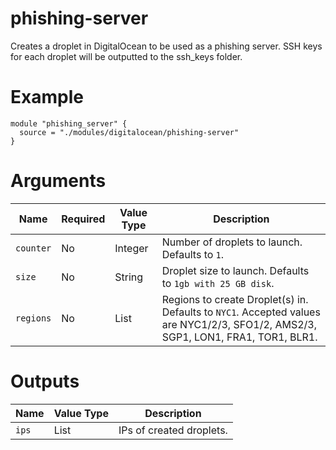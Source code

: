 # phishing-server

Creates a droplet in DigitalOcean to be used as a phishing server. SSH keys for each droplet will be outputted to the ssh_keys folder.

# Example

```hcl
module "phishing_server" {
  source = "./modules/digitalocean/phishing-server"
}
```

# Arguments

| Name                      | Required | Value Type | Description
|---------------------------| -------- | ---------- | -----------
|`counter`                  | No       | Integer    | Number of droplets to launch. Defaults to `1`.
|`size`                     | No       | String     | Droplet size to launch. Defaults to `1gb with 25 GB disk`.
|`regions`                  | No       | List       | Regions to create Droplet(s) in. Defaults to `NYC1`. Accepted values are NYC1/2/3, SFO1/2, AMS2/3, SGP1, LON1, FRA1, TOR1, BLR1.

# Outputs

| Name                      | Value Type | Description
|---------------------------| ---------- | -----------
|`ips`                      | List       | IPs of created droplets.
